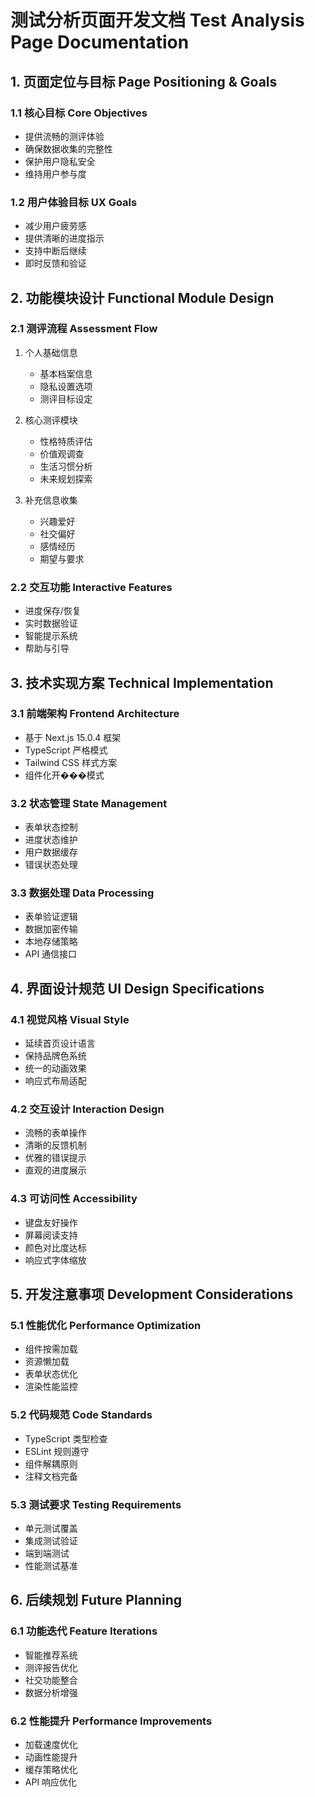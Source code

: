 # 测试分析页面开发文档 Test Analysis Page Documentation

## 1. 页面定位与目标 Page Positioning & Goals

### 1.1 核心目标 Core Objectives
- 提供流畅的测评体验
- 确保数据收集的完整性
- 保护用户隐私安全
- 维持用户参与度

### 1.2 用户体验目标 UX Goals
- 减少用户疲劳感
- 提供清晰的进度指示
- 支持中断后继续
- 即时反馈和验证

## 2. 功能模块设计 Functional Module Design

### 2.1 测评流程 Assessment Flow
1. 个人基础信息
   - 基本档案信息
   - 隐私设置选项
   - 测评目标设定

2. 核心测评模块
   - 性格特质评估
   - 价值观调查
   - 生活习惯分析
   - 未来规划探索

3. 补充信息收集
   - 兴趣爱好
   - 社交偏好
   - 感情经历
   - 期望与要求

### 2.2 交互功能 Interactive Features
- 进度保存/恢复
- 实时数据验证
- 智能提示系统
- 帮助与引导

## 3. 技术实现方案 Technical Implementation

### 3.1 前端架构 Frontend Architecture
- 基于 Next.js 15.0.4 框架
- TypeScript 严格模式
- Tailwind CSS 样式方案
- 组件化开���模式

### 3.2 状态管理 State Management
- 表单状态控制
- 进度状态维护
- 用户数据缓存
- 错误状态处理

### 3.3 数据处理 Data Processing
- 表单验证逻辑
- 数据加密传输
- 本地存储策略
- API 通信接口

## 4. 界面设计规范 UI Design Specifications

### 4.1 视觉风格 Visual Style
- 延续首页设计语言
- 保持品牌色系统
- 统一的动画效果
- 响应式布局适配

### 4.2 交互设计 Interaction Design
- 流畅的表单操作
- 清晰的反馈机制
- 优雅的错误提示
- 直观的进度展示

### 4.3 可访问性 Accessibility
- 键盘友好操作
- 屏幕阅读支持
- 颜色对比度达标
- 响应式字体缩放

## 5. 开发注意事项 Development Considerations

### 5.1 性能优化 Performance Optimization
- 组件按需加载
- 资源懒加载
- 表单状态优化
- 渲染性能监控

### 5.2 代码规范 Code Standards
- TypeScript 类型检查
- ESLint 规则遵守
- 组件解耦原则
- 注释文档完备

### 5.3 测试要求 Testing Requirements
- 单元测试覆盖
- 集成测试验证
- 端到端测试
- 性能测试基准

## 6. 后续规划 Future Planning

### 6.1 功能迭代 Feature Iterations
- 智能推荐系统
- 测评报告优化
- 社交功能整合
- 数据分析增强

### 6.2 性能提升 Performance Improvements
- 加载速度优化
- 动画性能提升
- 缓存策略优化
- API 响应优化